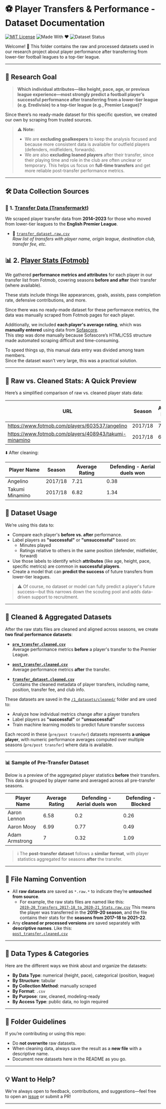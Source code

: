 # ⚽ Player Transfers & Performance - Dataset Documentation

[![MIT License](https://img.shields.io/badge/license-MIT-blue.svg)](../LICENSE)
![Made With ❤️](https://img.shields.io/badge/Made%20with-Love-orange.svg)
![Dataset Status](https://img.shields.io/badge/Datasets-Up%20to%20Date-brightgreen.svg)

Welcome! 👋 This folder contains the raw and processed datasets used in our
research project about player performance after transferring from lower-tier
football leagues to a top-tier league.

---

## 🧠 Research Goal

> **Which individual attributes—like height, pace, age, or previous league
experience—most strongly predict a football player’s successful performance
after transferring from a lower-tier league (e.g.
Eredivisie) to a top-tier league (e.g., Premier League)?**

Since there’s no ready-made dataset for this specific question, we created our
own by scraping from trusted sources.

> ⚠️ **Note:**  
>
> - We are **excluding goalkeepers** to keep the analysis focused and because
more consistent data is available for outfield players (defenders, midfielders, forwards).
> - We are also **excluding loaned players** after their transfer, since their
playing time and role in the club are often unclear or temporary. This helps us
focus on **full-time transfers** and get more reliable post-transfer performance
metrics.

---

## 🛠️ Data Collection Sources

### 🔄 1. [Transfer Data (Transfermarkt)](https://www.transfermarkt.com)

We scraped player transfer data from **2014–2023** for those who moved from
lower-tier leagues to the **English Premier League**.

- 📄 [`transfer_dataset.raw.csv`](../1_datasets/raw/transfer_dataset.raw.csv)  
  *Raw list of transfers with player name, origin league, destination club,
  transfer fee, etc.*

## 📊 2. [Player Stats (Fotmob)](https://www.fotmob.com)

We gathered **performance metrics and attributes** for each player in our
transfer list from Fotmob, covering seasons **before and after** their transfer
(where available).

These stats include things like appearances, goals, assists, pass completion
rate, defensive contributions, and more.

Since there was no ready-made dataset for these performance metrics, the data
was manually scraped from Fotmob pages for each player.

Additionally, we included **each player's average rating**, which was **manually
entered** using data from [Sofascore](https://www.sofascore.com/).  
This step was done manually because Sofascore’s HTML/CSS structure made automated
scraping difficult and time-consuming.

To speed things up, this manual data entry was divided among team members.  
Since the dataset wasn't very large, this was a practical solution.

---

## 🧪 Raw vs. Cleaned Stats: A Quick Preview

Here’s a simplified comparison of raw vs. cleaned player stats data:

| URL                    |Season|Average Rating|Defending - Aerial duels won|
|------------------------------------------------------|-------------------|--------|--------------|
| <https://www.fotmob.com/players/603537/angelino>                              | 2017/18            | 7.21 | 0.38         |
| <https://www.fotmob.com/players/408943/takumi-minamino>                             | 2017/18             | 6.82 |       |

⬇️ After cleaning:

| Player Name  | Season | Average Rating | Defending - Aerial duels won |
|--------------|------------------|------------|-------------------|
| Angelino   | 2017/18            | 7.21       | 0.38              |
| Takumi Minamino  | 2017/18            | 6.82       | 1.34               |

## 🧼 Dataset Usage

We’re using this data to:

- Compare each player's **before vs. after** performance.
- Label players as **"successful"** or **"unsuccessful"** based on:
  - Minutes played
  - Ratings relative to others in the same position (defender, midfielder, forward)
- Use those labels to identify which **attributes**
(like age, height, pace, specific metrics)
are common in **successful players**.
- Create a model that can **predict the success** of future transfers from
lower-tier leagues.

> ⚠️ Of course, no dataset or model can fully predict a player's future
success—but this narrows down the scouting pool and adds data-driven support to recruitment.

---

## 🧹 Cleaned & Aggregated Datasets

After the raw stats files are cleaned and aligned across seasons, we create
**two final performance datasets**:

- **[`pre_transfer.cleaned.csv`](../1_datasets/cleaned/pre_transfer.cleaned.csv)**  
  Average performance metrics **before** a player's transfer to the Premier
  League.

- **[`post_transfer.cleaned.csv`](../1_datasets/cleaned/post_transfer.cleaned.csv)**  
  Average performance metrics **after** the transfer.

- **[`transfer_dataset.cleaned.csv`](../1_datasets/cleaned/transfer_dataset.cleaned.csv)**  
   Contains the cleaned metadata of player transfers, including name, position,
   transfer fee, and club info.

These datasets are saved in the [`/1_datasets/cleaned/`](../1_datasets/cleaned/)
folder and are used to:

- Analyze how individual metrics change after a player transfers
- Label players as **"successful"** or **"unsuccessful"**
- Train machine learning models to predict future transfer success

Each record in these (`pre/post transfer`) datasets represents **a unique player**,
with numeric
performance averages computed over multiple seasons (`pre/post transfer`) where data
is available.

---

### 📊 Sample of Pre-Transfer Dataset

Below is a preview of the aggregated player statistics **before** their transfers.
This data is grouped by player name and averaged across all pre-transfer seasons.

| Player Name| Average Rating | Defending - Aerial duels won | Defending - Blocked|
|-----------------|-------------|---------|-------|
| Aaron Lennon      | 6.58        | 0.2    | 0.26  |
| Aaron Mooy   | 6.99        | 0.77    | 0.49   |
| Adam Armstrong   | 7        | 0.32    | 1.09 |

> ℹ️ The **post-transfer dataset** follows a **similar format**, with player  
> statistics aggregated for seasons **after** the transfer.

---

## 🧾 File Naming Convention

- All **raw datasets** are saved as `*.raw.*` to indicate they’re **untouched
from source**.
  - For example, the raw stats files are named like this:  
[`2019-20_Transfers_2017-18_to_2020-21_Stats.raw.csv`](
  ../1_datasets/raw/2019-20_Transfers_2017-18_to_2020-21_Stats.raw.csv)
This means the player was transferred in the **2019–20 season**, and the file  
contains their stats for the **seasons from 2017–18 to 2021–22**.
- Any **cleaned or processed versions** are saved separately with **descriptive names**.
Like this:  
[`post_transfer.cleaned.csv`](../1_datasets/cleaned/post_transfer.cleaned.csv)

---

## 🧠 Data Types & Categories

Here are the different ways we think about and organize the datasets:

- **By Data Type**: numerical (height, pace), categorical (position, league)
- **By Structure**: tabular
- **By Collection Method**: manually scraped
- **By Format**: `.csv`
- **By Purpose**: raw, cleaned, modeling-ready
- **By Access Type**: public data, no login required

---

## 📁 Folder Guidelines

If you’re contributing or using this repo:

- Do **not overwrite** raw datasets.
- When cleaning data, always save the result as a **new file** with a
descriptive name.
- Document new datasets here in the README as you go.

---

## 💡 Want to Help?

We're always open to feedback, contributions, and suggestions—feel free to open
an [issue](https://github.com/MIT-Emerging-Talent/ET6-CDSP-group-23-repo/issues)
or submit a PR!

---
